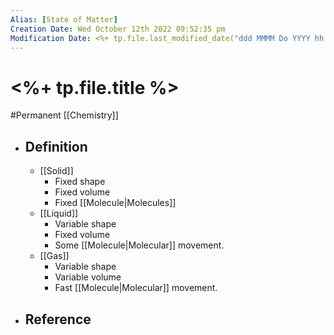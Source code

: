 ```yaml
---
Alias: [State of Matter]
Creation Date: Wed October 12th 2022 09:52:35 pm 
Modification Date: <%+ tp.file.last_modified_date("ddd MMMM Do YYYY hh:mm:ss a") %>
---
```

# <%+ tp.file.title %>
#Permanent [[Chemistry]]

- ## Definition
	- [[Solid]]
		- Fixed shape
		- Fixed volume
		- Fixed [[Molecule|Molecules]]
	- [[Liquid]]
		- Variable shape
		- Fixed volume
		- Some [[Molecule|Molecular]] movement.
	- [[Gas]]
		- Variable shape
		- Variable volume
		- Fast [[Molecule|Molecular]] movement.
- ## Reference